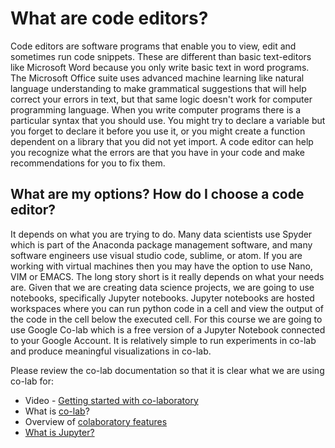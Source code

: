 # What are code editors?
Code editors are software programs that enable you to view, edit and sometimes run code snippets. These are different than basic text-editors like Microsoft Word because you only write basic text in word programs. The Microsoft Office suite uses advanced machine learning like natural language understanding to make grammatical suggestions that will help correct your errors in text, but that same logic doesn't work for computer programming language. When you write computer programs there is a particular syntax that you should use. You might try to declare a variable but you forget to declare it before you use it, or you might create a function dependent on a library that you did not yet import. A code editor can help you recognize what the errors are that you have in your code and make recommendations for you to fix them. 

## What are my options? How do I choose a code editor?
It depends on what you are trying to do. Many data scientists use Spyder which is part of the Anaconda package management software, and many software engineers use visual studio code, sublime, or atom. If you are working with virtual machines then you may have the option to use Nano, VIM or EMACS. The long story short is it really depends on what your needs are. Given that we are creating data science projects, we are going to use notebooks, specifically Jupyter notebooks. Jupyter notebooks are hosted workspaces where you can run python code in a cell and view the output of the code in the cell below the executed cell. For this course we are going to use Google Co-lab which is a free version of a Jupyter Notebook connected to your Google Account. It is relatively simple to run experiments in co-lab and produce meaningful visualizations in co-lab.

Please review the co-lab documentation so that it is clear what we are using co-lab for:

- Video - [Getting started with co-laboratory](https://www.youtube.com/watch?v=inN8seMm7UI)
- What is [co-lab](https://colab.research.google.com/notebooks/intro.ipynb)?
- Overview of [colaboratory features](https://colab.research.google.com/notebooks/basic_features_overview.ipynb)
- [What is Jupyter?](https://jupyter.org/)




